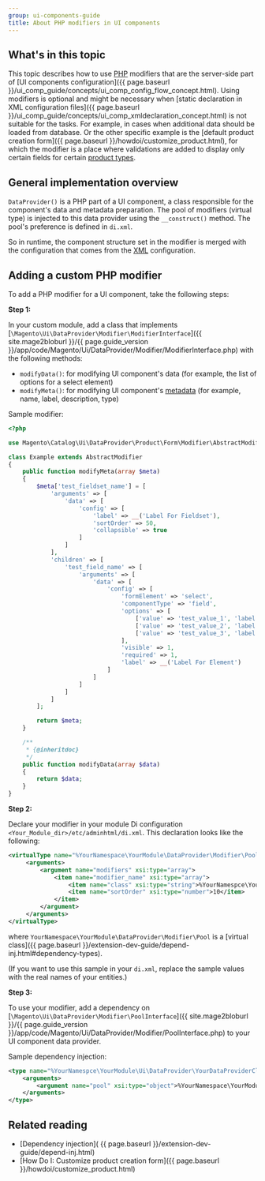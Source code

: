 ```yaml
---
group: ui-components-guide
title: About PHP modifiers in UI components
---
```


## What's in this topic

This topic describes how to use [PHP](https://glossary.magento.com/php) modifiers that are the server-side part of [UI components configuration]({{ page.baseurl }}/ui_comp_guide/concepts/ui_comp_config_flow_concept.html). Using modifiers is optional and might be necessary when [static declaration in XML configuration files]({{ page.baseurl }}/ui_comp_guide/concepts/ui_comp_xmldeclaration_concept.html) is not suitable for the tasks. For example, in cases when additional data should be loaded from database. Or the other specific example is the [default product creation form]({{ page.baseurl }}/howdoi/customize_product.html), for which the modifier is a place where validations are added to display only certain fields for certain [product types](https://glossary.magento.com/product-types).

## General implementation overview

`DataProvider()` is a PHP part of a UI component, a class responsible for the component's data and metadata preparation. The pool of modifiers (virtual type) is injected to this data provider using the `__construct()` method. The pool's preference is defined in `di.xml`.

So in runtime, the component structure set in the modifier is merged with the configuration that comes from the [XML](https://glossary.magento.com/xml) configuration.

## Adding a custom PHP modifier

To add a PHP modifier for a UI component, take the following steps:

**Step 1:**

In your custom module, add a class that implements [`\Magento\Ui\DataProvider\Modifier\ModifierInterface`]({{ site.mage2bloburl }}/{{ page.guide_version }}/app/code/Magento/Ui/DataProvider/Modifier/ModifierInterface.php) with the following methods:

-  `modifyData()`: for modifying UI component's data (for example, the list of options for a select element)
-  `modifyMeta()`: for modifying UI component's [metadata](https://glossary.magento.com/metadata) (for example, name, label, description, type)

Sample modifier:

```php
<?php

use Magento\Catalog\Ui\DataProvider\Product\Form\Modifier\AbstractModifier;

class Example extends AbstractModifier
{
    public function modifyMeta(array $meta)
    {
        $meta['test_fieldset_name'] = [
            'arguments' => [
                'data' => [
                    'config' => [
                        'label' => __('Label For Fieldset'),
                        'sortOrder' => 50,
                        'collapsible' => true
                    ]
                ]
            ],
            'children' => [
                'test_field_name' => [
                    'arguments' => [
                        'data' => [
                            'config' => [
                                'formElement' => 'select',
                                'componentType' => 'field',
                                'options' => [
                                    ['value' => 'test_value_1', 'label' => 'Test Value 1'],
                                    ['value' => 'test_value_2', 'label' => 'Test Value 2'],
                                    ['value' => 'test_value_3', 'label' => 'Test Value 3'],
                                ],
                                'visible' => 1,
                                'required' => 1,
                                'label' => __('Label For Element')
                            ]
                        ]
                    ]
                ]
            ]
        ];

        return $meta;
    }

    /**
     * {@inheritdoc}
     */
    public function modifyData(array $data)
    {
        return $data;
    }
}
```

**Step 2:**

Declare your modifier in your module Di configuration `<Your_Module_dir>/etc/adminhtml/di.xml`. This declaration looks like the following:

```xml
<virtualType name="%YourNamespace\YourModule\DataProvider\Modifier\Pool%" type="Magento\Ui\DataProvider\Modifier\Pool">
     <arguments>
         <argument name="modifiers" xsi:type="array">
             <item name="modifier_name" xsi:type="array">
                 <item name="class" xsi:type="string">%YourNamespce\YourModule\Modifier\YourModifierClass%</item>
                 <item name="sortOrder" xsi:type="number">10</item>
             </item>
         </argument>
     </arguments>
</virtualType>
```

where `YourNamespace\YourModule\DataProvider\Modifier\Pool` is a [virtual class]({{ page.baseurl }}/extension-dev-guide/depend-inj.html#dependency-types).

(If you want to use this sample in your `di.xml`, replace the sample values with the real names of your entities.)

**Step 3:**

To use your modifier, add a dependency on [`\Magento\Ui\DataProvider\Modifier\PoolInterface`]({{ site.mage2bloburl }}/{{ page.guide_version }}/app/code/Magento/Ui/DataProvider/Modifier/PoolInterface.php) to your UI component data provider.

Sample dependency injection:

```xml
<type name="%YourNamespce\YourModule\Ui\DataProvider\YourDataProviderClass%">
    <arguments>
        <argument name="pool" xsi:type="object">%YourNamespace\YourModule\DataProvider\Modifier\Pool%</argument>
    </arguments>
</type>
```

## Related reading

-  [Dependency injection]( {{ page.baseurl }}/extension-dev-guide/depend-inj.html)
-  [How Do I: Customize product creation form]({{ page.baseurl }}/howdoi/customize_product.html)
